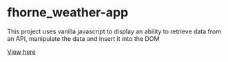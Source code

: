 # fhorne_weather-app

This project uses vanilla javascript to display an ability to retrieve data from an API, manipulate the data and insert it into the DOM

[View here](https://fhorne-weather-app.netlify.app)
